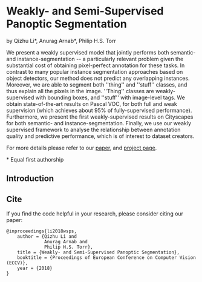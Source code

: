 # Weakly- and Semi-Supervised Panoptic Segmentation
by Qizhu Li\*, Anurag Arnab\*, Philip H.S. Torr

We present a weakly supervised model that jointly performs both semantic- and instance-segmentation -- a particularly relevant problem given the substantial cost of obtaining pixel-perfect annotation for these tasks. In contrast to many popular instance segmentation approaches based on object detectors, our method does not predict any overlapping instances. Moreover, we are able to segment both ''thing'' and ''stuff'' classes, and thus explain all the pixels in the image. ''Thing'' classes are weakly-supervised with bounding boxes, and ''stuff'' with image-level tags. We obtain state-of-the-art results on Pascal VOC, for both full and weak supervision (which achieves about 95\% of fully-supervised performance). Furthermore, we present the first weakly-supervised results on Cityscapes for both semantic- and instance-segmentation. Finally, we use our weakly supervised framework to analyse the relationship between annotation quality and predictive performance, which is of interest to dataset creators.

For more details please refer to our [paper](#), and [project page](#).

\* Equal first authorship

## Introduction


## Cite
If you find the code helpful in your research, please consider citing our paper:

```
@inproceedings{li2018wsps,
    author = {Qizhu Li and
              Anurag Arnab and
              Philip H.S. Torr},
    title = {Weakly- and Semi-Supervised Panoptic Segmentation},
    booktitle = {Proceedings of European Conference on Computer Vision (ECCV)},
    year = {2018}
}
```
